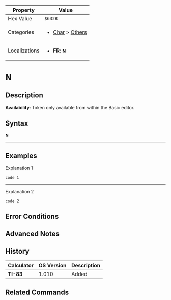| Property      | Value |
|---------------|-------|
| Hex Value     | `$632B`|
| Categories    | <ul><li>[Char](<../categories/Char.md>) > [Others](<../categories/Char.md#Others>)</li></ul> |
| Localizations | <ul><li><b>FR</b>: `𝗡`</li></ul> |

# `𝗡`

## Description



<b>Availability</b>: Token only available from within the Basic editor.

## Syntax
`𝗡`

<hr>

## Examples

Explanation 1
```ti-basic
code 1
```
---
Explanation 2
```ti-basic
code 2
```

## Error Conditions


## Advanced Notes


## History
| Calculator | OS Version | Description |
|------------|------------|-------------|
| <b>TI-83</b> | 1.010 | Added

## Related Commands

    